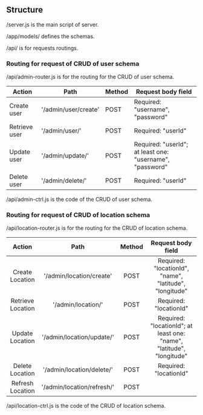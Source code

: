 ## Structure
/server.js is the main script of server.

/app/models/ defines the schemas.

/api/ is for requests routings.

### Routing for request of CRUD of user schema

/api/admin-router.js is for the routing for the CRUD of user schema.

| Action        | Path                 | Method | Request body field                                       |
|---------------|----------------------|--------|----------------------------------------------------------|
| Create user   | '/admin/user/create' | POST   | Required: "username", "password"                         |
| Retrieve user | '/admin/user/'       | POST   | Required: "userId"                                       |
| Update user   | '/admin/update/'     | POST   | Required: "userId"; at least one: "username", "password" |
| Delete user   | '/admin/delete/'     | POST   | Required: "userId"                                       |

/api/admin-ctrl.js is the code of the CRUD of user schema.

### Routing for request of CRUD of location schema

/api/location-router.js is for the routing for the CRUD of location schema.

|       Action      |            Path           | Method |                           Request body field                          |
|:-----------------:|:-------------------------:|:------:|:---------------------------------------------------------------------:|
| Create Location   | '/admin/location/create'  | POST   | Required: "locationId", "name", "latitude", "longitude"               |
| Retrieve Location | '/admin/location/'        | POST   | Required: "locationId"                                                |
| Update Location   | '/admin/location/update/' | POST   | Required: "locationId"; at least one: "name", "latitude", "longitude" |
| Delete Location   | '/admin/location/delete/' | POST   | Required: "locationId"                                                |
| Refresh Location  | '/admin/location/refresh/'| POST   |                                                                       |

/api/location-ctrl.js is the code of the CRUD of location schema.
